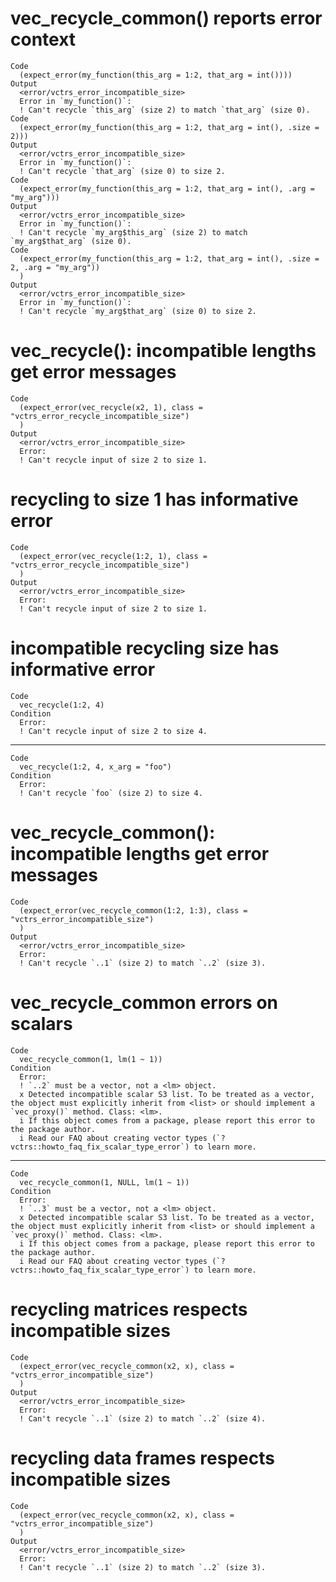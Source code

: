 # vec_recycle_common() reports error context

    Code
      (expect_error(my_function(this_arg = 1:2, that_arg = int())))
    Output
      <error/vctrs_error_incompatible_size>
      Error in `my_function()`:
      ! Can't recycle `this_arg` (size 2) to match `that_arg` (size 0).
    Code
      (expect_error(my_function(this_arg = 1:2, that_arg = int(), .size = 2)))
    Output
      <error/vctrs_error_incompatible_size>
      Error in `my_function()`:
      ! Can't recycle `that_arg` (size 0) to size 2.
    Code
      (expect_error(my_function(this_arg = 1:2, that_arg = int(), .arg = "my_arg")))
    Output
      <error/vctrs_error_incompatible_size>
      Error in `my_function()`:
      ! Can't recycle `my_arg$this_arg` (size 2) to match `my_arg$that_arg` (size 0).
    Code
      (expect_error(my_function(this_arg = 1:2, that_arg = int(), .size = 2, .arg = "my_arg"))
      )
    Output
      <error/vctrs_error_incompatible_size>
      Error in `my_function()`:
      ! Can't recycle `my_arg$that_arg` (size 0) to size 2.

# vec_recycle(): incompatible lengths get error messages

    Code
      (expect_error(vec_recycle(x2, 1), class = "vctrs_error_recycle_incompatible_size")
      )
    Output
      <error/vctrs_error_incompatible_size>
      Error:
      ! Can't recycle input of size 2 to size 1.

# recycling to size 1 has informative error

    Code
      (expect_error(vec_recycle(1:2, 1), class = "vctrs_error_recycle_incompatible_size")
      )
    Output
      <error/vctrs_error_incompatible_size>
      Error:
      ! Can't recycle input of size 2 to size 1.

# incompatible recycling size has informative error

    Code
      vec_recycle(1:2, 4)
    Condition
      Error:
      ! Can't recycle input of size 2 to size 4.

---

    Code
      vec_recycle(1:2, 4, x_arg = "foo")
    Condition
      Error:
      ! Can't recycle `foo` (size 2) to size 4.

# vec_recycle_common(): incompatible lengths get error messages

    Code
      (expect_error(vec_recycle_common(1:2, 1:3), class = "vctrs_error_incompatible_size")
      )
    Output
      <error/vctrs_error_incompatible_size>
      Error:
      ! Can't recycle `..1` (size 2) to match `..2` (size 3).

# vec_recycle_common errors on scalars

    Code
      vec_recycle_common(1, lm(1 ~ 1))
    Condition
      Error:
      ! `..2` must be a vector, not a <lm> object.
      x Detected incompatible scalar S3 list. To be treated as a vector, the object must explicitly inherit from <list> or should implement a `vec_proxy()` method. Class: <lm>.
      i If this object comes from a package, please report this error to the package author.
      i Read our FAQ about creating vector types (`?vctrs::howto_faq_fix_scalar_type_error`) to learn more.

---

    Code
      vec_recycle_common(1, NULL, lm(1 ~ 1))
    Condition
      Error:
      ! `..3` must be a vector, not a <lm> object.
      x Detected incompatible scalar S3 list. To be treated as a vector, the object must explicitly inherit from <list> or should implement a `vec_proxy()` method. Class: <lm>.
      i If this object comes from a package, please report this error to the package author.
      i Read our FAQ about creating vector types (`?vctrs::howto_faq_fix_scalar_type_error`) to learn more.

# recycling matrices respects incompatible sizes

    Code
      (expect_error(vec_recycle_common(x2, x), class = "vctrs_error_incompatible_size")
      )
    Output
      <error/vctrs_error_incompatible_size>
      Error:
      ! Can't recycle `..1` (size 2) to match `..2` (size 4).

# recycling data frames respects incompatible sizes

    Code
      (expect_error(vec_recycle_common(x2, x), class = "vctrs_error_incompatible_size")
      )
    Output
      <error/vctrs_error_incompatible_size>
      Error:
      ! Can't recycle `..1` (size 2) to match `..2` (size 3).


